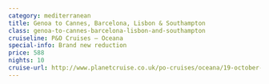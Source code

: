 ```yaml
---
category: mediterranean
title: Genoa to Cannes, Barcelona, Lisbon & Southampton
class: genoa-to-cannes-barcelona-lisbon-and-southampton
cruiseline: P&O Cruises – Oceana
special-info: Brand new reduction
price: 588
nights: 10
cruise-url: http://www.planetcruise.co.uk/po-cruises/oceana/19-october-2016/97666?utm_medium=referral&utm_source=secret-escapes&utm_campaign=website
---
```

